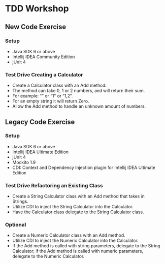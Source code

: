  
# TDD Workshop

## New Code Exercise
### Setup
* Java SDK 6 or above
* Intellij IDEA Community Edition
* jUnit 4

### Test Drive Creating a Calculator
* Create a Calculator class with an Add method.
* The method can take 0, 1 or 2 numbers, and will return their sum. 
* For example: “” or “1” or “1,2”.
* For an empty string it will return Zero.
* Allow the Add method to handle an unknown amount of numbers.
 
 
## Legacy Code Exercise
### Setup
* Java SDK 6 or above
* Intellij IDEA Ultimate Edition
* jUnit 4
* Mockito 1.9
* CDI: Context and Dependency Injection plugin for Intellij IDEA Ultimate Edition

### Test Drive Refactoring an Existing Class 
* Create a String Calculator class with an Add method that takes in Strings.
* Utilize CDI to inject the String Calculator into the Calculator.
* Have the Calculator class delegate to the String Calculator class.

### Optional
* Create a Numeric Calculator class with an Add method.
* Utilize CDI to inject the Numeric Calculator into the Calculator.
* If the Add method is called with string parameters, delegate to the String Calculator; if the Add method is called with numeric parameters, delegate to the Numeric Calculator.
